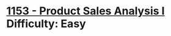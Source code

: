 # [1153 - Product Sales Analysis I](https://leetcode.com/problems/product-sales-analysis-i/) </br> Difficulty: Easy